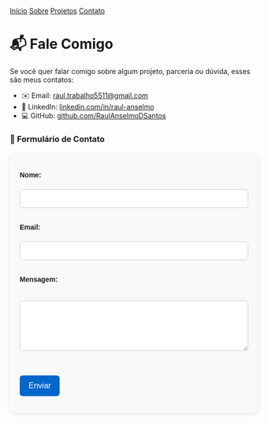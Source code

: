 <nav class="navbar">
  <a href="/RaulAnselmoPortfolio/">Início</a>
  <a href="/RaulAnselmoPortfolio/sobre">Sobre</a>
  <a href="/RaulAnselmoPortfolio/projetos">Projetos</a>
  <a href="/RaulAnselmoPortfolio/contato">Contato</a>
</nav>


# 📬 Fale Comigo

Se você quer falar comigo sobre algum projeto, parceria ou dúvida, esses são meus contatos:

- ✉️ Email: [raul.trabalho5511@gmail.com](mailto:raul.trabalho5511@gmail.com)
- 💼 LinkedIn: [linkedin.com/in/raul-anselmo](https://linkedin.com/in/raul-anselmo)
- 💻 GitHub: [github.com/RaulAnselmoDSantos](https://github.com/RaulAnselmoDSantos)

### 📩 Formulário de Contato

<style>
  form {
    max-width: 500px;
    margin: 20px auto;
    background: #f9f9f9;
    padding: 20px;
    border-radius: 12px;
    box-shadow: 0 2px 8px rgba(0,0,0,0.1);
    font-family: sans-serif;
  }

  label {
    font-weight: bold;
    display: block;
    margin-top: 15px;
  }

  input, textarea {
    width: 100%;
    padding: 10px;
    margin-top: 5px;
    border: 1px solid #ccc;
    border-radius: 6px;
    font-size: 14px;
    box-sizing: border-box;
  }

  button {
    margin-top: 20px;
    background-color: #0066cc;
    color: white;
    border: none;
    padding: 12px 18px;
    font-size: 16px;
    border-radius: 6px;
    cursor: pointer;
  }

  button:hover {
    background-color: #004c99;
  }
</style>

<form action="https://formsubmit.co/raul.trabalho5511@gmail.com" method="POST">

 <input type="hidden" name="_redirect" value="https://raulanselmodsantos.github.io/RaulAnselmoPortfolio/contato.html">

  <label>Nome:</label><br>
  <input type="text" name="name" required><br><br>

  <label>Email:</label><br>
  <input type="email" name="email" required><br><br>

  <label>Mensagem:</label><br>
  <textarea name="message" rows="5" required></textarea><br><br>

  <button type="submit">Enviar</button>
</form>